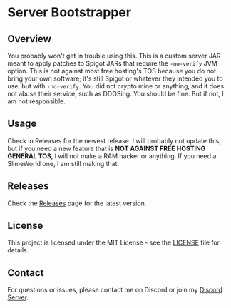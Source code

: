 # Server Bootstrapper

## Overview

You probably won't get in trouble using this. This is a custom server JAR meant to apply patches to Spigot JARs that require the `-no-verify` JVM option. This is not against most free hosting's TOS because you do not bring your own software; it's still Spigot or whatever they intended you to use, but with `-no-verify`. You did not crypto mine or anything, and it does not abuse their service, such as DDOSing. You should be fine. But if not, I am not responsible.

## Usage

Check in Releases for the newest release. I will probably not update this, but if you need a new feature that is **NOT AGAINST FREE HOSTING GENERAL TOS**, I will not make a RAM hacker or anything. If you need a SlimeWorld one, I am still making that.

## Releases

Check the [Releases](https://github.com/HackerYijia/NoVerifyMCJar/releases) page for the latest version.

## License

This project is licensed under the MIT License - see the [LICENSE](LICENSE) file for details.

## Contact

For questions or issues, please contact me on Discord or join my [Discord Server](https://dsc.gg/jnreborn).
